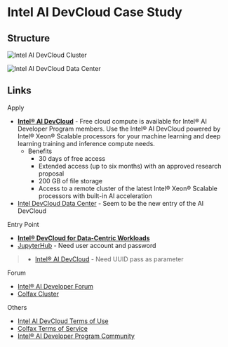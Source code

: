 # Intel AI DevCloud Case Study

## Structure

![Intel AI DevCloud Cluster](https://access.colfaxresearch.com/images/cluster-jn-organization.svg)

![Intel AI DevCloud Data Center](https://software.intel.com/sites/default/files/managed/44/23/datacenter-howitworks.png)

## Links

Apply

* [**Intel® AI DevCloud**](https://software.intel.com/en-us/ai-academy/devcloud) - Free cloud compute is available for Intel® AI Developer Program members. Use the Intel® AI DevCloud powered by Intel® Xeon® Scalable processors for your machine learning and deep learning training and inference compute needs.
  * Benefits
    * 30 days of free access
    * Extended access (up to six months) with an approved research proposal
    * 200 GB of file storage
    * Access to a remote cluster of the latest Intel® Xeon® Scalable processors with built-in AI acceleration
* [Intel DevCloud Data Center](https://software.intel.com/en-us/devcloud/datacenter) - Seem to be the new entry of the AI DevCloud

Entry Point

* [**Intel® DevCloud for Data-Centric Workloads**](https://devcloud.intel.com/datacenter/home/)
* [JupyterHub](http://hub.colfaxresearch.com) - Need user account and password

> * [Intel® AI DevCloud](https://access.colfaxresearch.com/) - Need UUID pass as parameter

Forum

* [Intel® AI Developer Forum](https://forums.intel.com/s/topic/0TO0P00000018NNWAY/intel-ai-developer-forum?language=en_US)
* [Colfax Cluster](https://colfaxresearch.com/discussion/forum/colfax-cluster/)

Others

* [Intel AI DevCloud Terms of Use](https://access.colfaxresearch.com/doc/Intel_AI_Builder_and_DevCloud_Terms.pdf)
* [Colfax Terms of Service](https://access.colfaxresearch.com/doc/Colfax_Cluster_Service_Terms.pdf)
* [Intel® AI Developer Program Community](https://software.intel.com/en-us/ai/sign-up)

